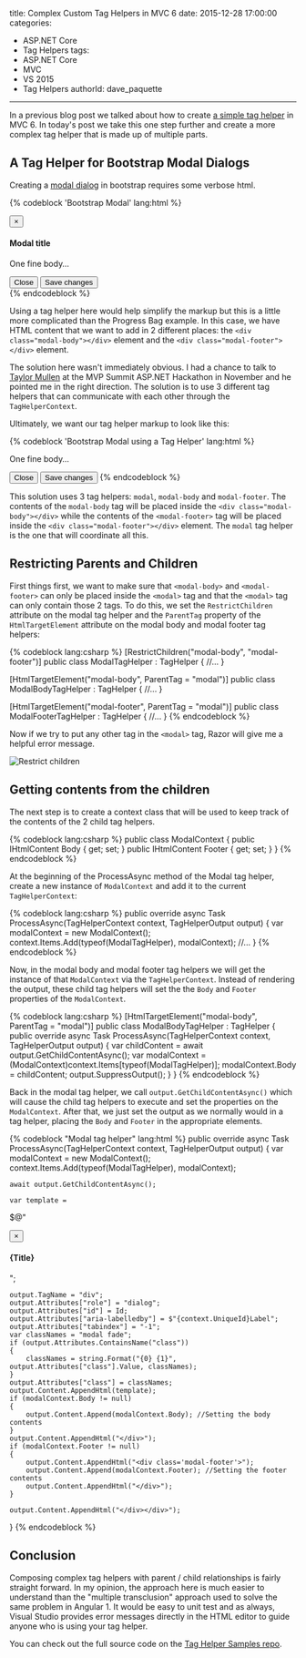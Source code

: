 title: Complex Custom Tag Helpers in MVC 6
date: 2015-12-28 17:00:00
categories:
  - ASP.NET Core
  - Tag Helpers
tags:
  - ASP.NET Core
  - MVC
  - VS 2015
  - Tag Helpers
authorId: dave_paquette
---
In a previous blog post we talked about how to create [a simple tag helper](http://www.davepaquette.com/archive/2015/06/22/creating-custom-mvc-6-tag-helpers.aspx) in MVC 6. In today's post we take this one step further and create a more complex tag helper that is made up of multiple parts.

<!-- more -->

## A Tag Helper for Bootstrap Modal Dialogs

Creating a [modal dialog](http://getbootstrap.com/javascript/#static-example) in bootstrap requires some verbose html.

{% codeblock 'Bootstrap Modal' lang:html %}
<div class="modal fade" tabindex="-1" role="dialog">
  <div class="modal-dialog">
    <div class="modal-content">
      <div class="modal-header">
        <button type="button" class="close" data-dismiss="modal" aria-label="Close"><span aria-hidden="true">&times;</span></button>
        <h4 class="modal-title">Modal title</h4>
      </div>
      <div class="modal-body">
        <p>One fine body&hellip;</p>
      </div>
      <div class="modal-footer">
        <button type="button" class="btn btn-default" data-dismiss="modal">Close</button>
        <button type="button" class="btn btn-primary">Save changes</button>
      </div>
    </div><!-- /.modal-content -->
  </div><!-- /.modal-dialog -->
</div><!-- /.modal -->
{% endcodeblock %}

Using a tag helper here would help simplify the markup but this is a little more complicated than the Progress Bag example. In this case, we have HTML content that we want to add in 2 different places: the `<div class="modal-body"></div>` element and the `<div class="modal-footer"></div>` element. 

The solution here wasn't immediately obvious. I had a chance to talk to [Taylor Mullen](https://twitter.com/ntaylormullen) at the MVP Summit ASP.NET Hackathon in November and he pointed me in the right direction. The solution is to use 3 different tag helpers that can communicate with each other through the `TagHelperContext`.

Ultimately, we want our tag helper markup to look like this:

{% codeblock 'Bootstrap Modal using a Tag Helper' lang:html %}
<modal title="Modal title">
    <modal-body>
        <p>One fine body&hellip;</p>
    </modal-body>
    <modal-footer>
        <button type="button" class="btn btn-default" data-dismiss="modal">Close</button>
        <button type="button" class="btn btn-primary">Save changes</button>
    </modal-footer>
</modal>
{% endcodeblock %}

This solution uses 3 tag helpers: `modal`, `modal-body` and `modal-footer`. The contents of the `modal-body` tag will be placed inside the `<div class="modal-body"></div>` while the contents of the `<modal-footer>` tag will be placed inside the `<div class="modal-footer"></div>` element. The `modal` tag helper is the one that will coordinate all this.

## Restricting Parents and Children
First things first, we want to make sure that `<modal-body>` and `<modal-footer>` can only be placed inside the `<modal>` tag and that the `<modal>` tag can only contain those 2 tags. To do this, we set the `RestrictChildren` attribute on the modal tag helper and the `ParentTag` property of the `HtmlTargetElement` attribute on the modal body and modal footer tag helpers:


{% codeblock lang:csharp  %}
[RestrictChildren("modal-body", "modal-footer")]
public class ModalTagHelper : TagHelper
{
     //...
}

[HtmlTargetElement("modal-body", ParentTag = "modal")]
public class ModalBodyTagHelper : TagHelper
{
    //...
}

[HtmlTargetElement("modal-footer", ParentTag = "modal")]
public class ModalFooterTagHelper : TagHelper
{
    //...
}
{% endcodeblock %}

Now if we try to put any other tag in the `<modal>` tag, Razor will give me a helpful error message.

![Restrict children](http://www.davepaquette.com/images/restrict-children-razor-error.png "Restricting child elements in tag helpers")
 
## Getting contents from the children

The next step is to create a context class that will be used to keep track of the contents of the 2 child tag helpers.

{% codeblock lang:csharp %}
public class ModalContext
{
    public IHtmlContent Body { get; set; }
    public IHtmlContent Footer { get; set; }
}
{% endcodeblock %}

At the beginning of the ProcessAsync method of the Modal tag helper, create a new instance of `ModalContext` and add it to the current `TagHelperContext`:

{% codeblock lang:csharp %}
public override async Task ProcessAsync(TagHelperContext context, TagHelperOutput output)
{
    var modalContext = new ModalContext();
    context.Items.Add(typeof(ModalTagHelper), modalContext);
    //...
}
{% endcodeblock %}

Now, in the modal body and modal footer tag helpers we will get the instance of that `ModalContext` via the `TagHelperContext`. Instead of rendering the output, these child tag helpers will set the the `Body` and `Footer` properties of the `ModalContext`.

{% codeblock lang:csharp %}
[HtmlTargetElement("modal-body", ParentTag = "modal")]
public class ModalBodyTagHelper : TagHelper
{
    public override async Task ProcessAsync(TagHelperContext context, TagHelperOutput output)
    {
        var childContent = await output.GetChildContentAsync();
        var modalContext = (ModalContext)context.Items[typeof(ModalTagHelper)];
        modalContext.Body = childContent;
        output.SuppressOutput();
    }
}
{% endcodeblock %}

Back in the modal tag helper, we call `output.GetChildContentAsync()` which will cause the child tag helpers to execute and set the properties on the `ModalContext`. After that, we just set the output as we normally would in a tag helper, placing the `Body` and `Footer` in the appropriate elements.

{% codeblock "Modal tag helper" lang:html %}
public override async Task ProcessAsync(TagHelperContext context, TagHelperOutput output)
{
    var modalContext = new ModalContext();
    context.Items.Add(typeof(ModalTagHelper), modalContext);

    await output.GetChildContentAsync();

    var template =
$@"<div class='modal-dialog' role='document'>
<div class='modal-content'>
<div class='modal-header'>
<button type = 'button' class='close' data-dismiss='modal' aria-label='Close'><span aria-hidden='true'>&times;</span></button>
<h4 class='modal-title' id='{context.UniqueId}Label'>{Title}</h4>
</div>
<div class='modal-body'>";

    output.TagName = "div";
    output.Attributes["role"] = "dialog";
    output.Attributes["id"] = Id;
    output.Attributes["aria-labelledby"] = $"{context.UniqueId}Label";
    output.Attributes["tabindex"] = "-1";
    var classNames = "modal fade";
    if (output.Attributes.ContainsName("class"))
    {
        classNames = string.Format("{0} {1}", output.Attributes["class"].Value, classNames);
    }
    output.Attributes["class"] = classNames;
    output.Content.AppendHtml(template);
    if (modalContext.Body != null)
    {
        output.Content.Append(modalContext.Body); //Setting the body contents
    }
    output.Content.AppendHtml("</div>");
    if (modalContext.Footer != null)
    {
        output.Content.AppendHtml("<div class='modal-footer'>");
        output.Content.Append(modalContext.Footer); //Setting the footer contents
        output.Content.AppendHtml("</div>");
    }
    
    output.Content.AppendHtml("</div></div>");
}
{% endcodeblock %}

## Conclusion
Composing complex tag helpers with parent / child relationships is fairly straight forward. In my opinion, the approach here is much easier to understand than the "multiple transclusion" approach used to solve the same problem in Angular 1. It would be easy to unit test and as always, Visual Studio provides error messages directly in the HTML editor to guide anyone who is using your tag helper.

You can check out the full source code on the [Tag Helper Samples repo](https://github.com/dpaquette/TagHelperSamples).
 